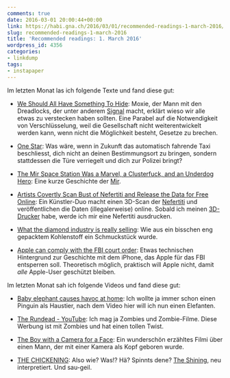 ```yaml
---
comments: true
date: 2016-03-01 20:00:44+00:00
link: https://habi.gna.ch/2016/03/01/recommended-readings-1-march-2016/
slug: recommended-readings-1-march-2016
title: 'Recommended readings: 1. March 2016'
wordpress_id: 4356
categories:
- linkdump
tags:
- instapaper
---
```


Im letzten Monat las ich folgende Texte und fand diese gut:





  * [We Should All Have Something To Hide](http://www.thoughtcrime.org/blog/we-should-all-have-something-to-hide/): Moxie, der Mann mit den Dreadlocks, der unter anderem [Signal](https://whispersystems.org) macht, erklärt wieso wir alle etwas zu verstecken haben sollten. Eine Parabel auf die Notwendigkeit von Verschlüsselung, weil die Gesellschaft nicht weiterentwickelt werden kann, wenn nicht die Möglichkeit besteht, Gesetze zu brechen.


  * [One Star](http://motherboard.vice.com/read/one-star): Was wäre, wenn in Zukunft das automatisch fahrende Taxi beschliesst, dich nicht an deinen Bestimmungsort zu bringen, sondern stattdessen die Türe verriegelt und dich zur Polizei bringt?


  * [The Mir Space Station Was a Marvel, a Clusterfuck, and an Underdog Hero](http://motherboard.vice.com/read/the-mir-space-station-was-a-marvel-a-clusterfuck-and-an-underdog-hero): Eine kurze Geschichte der [Mir](https://en.wikipedia.org/wiki/Mir).


  * [Artists Covertly Scan Bust of Nefertiti and Release the Data for Free Online](http://hyperallergic.com/274635/artists-covertly-scan-bust-of-nefertiti-and-release-the-data-for-free-online/): Ein Künstler-Duo macht einen 3D-Scan der [Nefertiti](https://en.wikipedia.org/wiki/Nefertiti) und veröffentlichen die Daten (illegalerweise) online. Sobald ich meinen [3D-Drucker](https://www.kickstarter.com/projects/tiko3d/tiko-the-unibody-3d-printer) habe, werde ich mir eine Nefertiti ausdrucken.


  * [What the diamond industry is really selling](http://qz.com/614214/what-the-diamond-industry-is-really-selling/): Wie aus ein bisschen eng gepacktem Kohlenstoff ein Schmuckstück wurde.


  * [Apple can comply with the FBI court order](http://blog.trailofbits.com/2016/02/17/apple-can-comply-with-the-fbi-court-order/): Etwas technischen Hintergrund zur Geschichte mit dem iPhone, das Apple für das FBI entsperren soll. Theoretisch möglich, praktisch will Apple nicht, damit _alle_ Apple-User geschützt bleiben.



Im letzten Monat sah ich folgende Videos und fand diese gut:



  * [Baby elephant causes havoc at home](https://www.youtube.com/watch?v=dZ4E2gHoz6g): Ich wollte ja immer schon einen Pinguin als Haustier, nach dem Video hier will ich nun einen Elefanten.


  * [The Rundead - YouTube](https://www.youtube.com/watch?v=XH7W60V4X2E): Ich mag ja Zombies und Zombie-Filme. Diese Werbung ist mit Zombies und hat einen tollen Twist.


  * [The Boy with a Camera for a Face](https://vimeo.com/151493973): Ein wunderschön erzähltes Filmi über einen Mann, der mit einer Kamera als Kopf geboren wurde.


  * [THE CHICKENING](https://www.youtube.com/watch?v=i17pORf_iE4): Also wie? Was!? Hä? Spinnts dene? [The Shining](https://imdb.com/title/tt0081505/), neu interpretiert. Und sau-geil.


